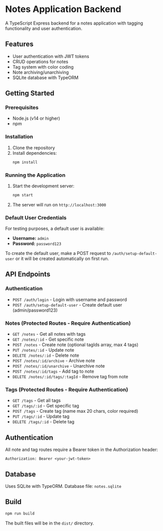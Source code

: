 # Notes Application Backend

A TypeScript Express backend for a notes application with tagging functionality and user authentication.

## Features

- User authentication with JWT tokens
- CRUD operations for notes
- Tag system with color coding
- Note archiving/unarchiving
- SQLite database with TypeORM

## Getting Started

### Prerequisites

- Node.js (v14 or higher)
- npm

### Installation

1. Clone the repository
2. Install dependencies:
   ```bash
   npm install
   ```

### Running the Application

1. Start the development server:
   ```bash
   npm start
   ```

2. The server will run on `http://localhost:3000`

### Default User Credentials

For testing purposes, a default user is available:

- **Username:** `admin`
- **Password:** `password123`

To create the default user, make a POST request to `/auth/setup-default-user` or it will be created automatically on first run.

## API Endpoints

### Authentication

- `POST /auth/login` - Login with username and password
- `POST /auth/setup-default-user` - Create default user (admin/password123)

### Notes (Protected Routes - Require Authentication)

- `GET /notes` - Get all notes with tags
- `GET /notes/:id` - Get specific note
- `POST /notes` - Create note (optional tagIds array, max 4 tags)
- `PUT /notes/:id` - Update note
- `DELETE /notes/:id` - Delete note
- `POST /notes/:id/archive` - Archive note
- `POST /notes/:id/unarchive` - Unarchive note
- `POST /notes/:id/tags` - Add tag to note
- `DELETE /notes/:id/tags/:tagId` - Remove tag from note

### Tags (Protected Routes - Require Authentication)

- `GET /tags` - Get all tags
- `GET /tags/:id` - Get specific tag
- `POST /tags` - Create tag (name max 20 chars, color required)
- `PUT /tags/:id` - Update tag
- `DELETE /tags/:id` - Delete tag

## Authentication

All note and tag routes require a Bearer token in the Authorization header:
```
Authorization: Bearer <your-jwt-token>
```

## Database

Uses SQLite with TypeORM. Database file: `notes.sqlite`

## Build

```bash
npm run build
```

The built files will be in the `dist/` directory.
